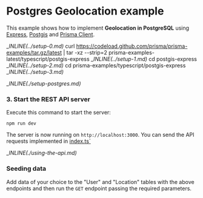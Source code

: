 # Postgres Geolocation example

This example shows how to implement **Geolocation in PostgreSQL** using [Express](https://expressjs.com/), [Postgis](http://postgis.net/) and [Prisma Client](https://www.prisma.io/docs/concepts/components/prisma-client).

__INLINE(../_setup-0.md)__
curl https://codeload.github.com/prisma/prisma-examples/tar.gz/latest | tar -xz --strip=2 prisma-examples-latest/typescript/postgis-express
__INLINE(../_setup-1.md)__
cd postgis-express
__INLINE(../_setup-2.md)__
cd prisma-examples/typescript/postgis-express
__INLINE(../_setup-3.md)__

__INLINE(./_setup-postgres.md)__

### 3. Start the REST API server

Execute this command to start the server:

```
npm run dev
```

The server is now running on `http://localhost:3000`. You can send the API requests implemented in [index.ts`](./src/index.ts)

__INLINE(./_using-the-api.md)__

### Seeding data

Add data of your choice to the "User" and "Location" tables with the above endpoints and then run the `GET` endpoint passing the required parameters.
